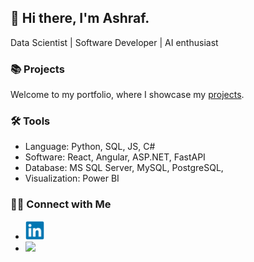 ## 👋 Hi there, I'm Ashraf. 

Data Scientist | Software Developer | AI enthusiast


### 📚 Projects

Welcome to my portfolio, where I showcase my [projects]().

### 🛠️ Tools

- Language: Python, SQL, JS, C#
- Software: React, Angular, ASP.NET, FastAPI
- Database: MS SQL Server, MySQL, PostgreSQL, 
- Visualization: Power BI

### 👋🏻 Connect with Me

- <a href="https://www.linkedin.com/in/muhammad-ashraf-jamaal"> <img src="https://raw.githubusercontent.com/devicons/devicon/master/icons/linkedin/linkedin-original.svg" alt="Linkedin" width="30" height="30"/> </a>
- <a href="mailto:ashrafmjamaal@gmail.com"><img src="https://img.shields.io/badge/gmail-D14836?&style=for-the-badge&logo=gmail&logoColor=white"></a> 



